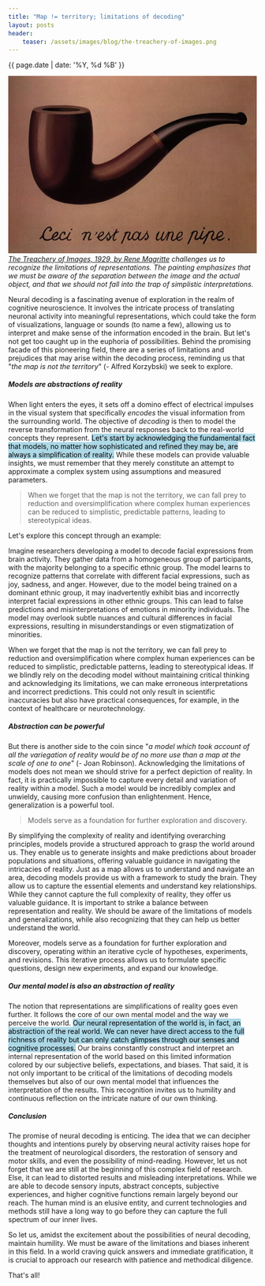 ```yaml
---
title: "Map != territory; limitations of decoding"
layout: posts
header:
    teaser: /assets/images/blog/the-treachery-of-images.png
---
```


{{ page.date | date: '%Y, %d %B' }}

![The treachery of images](/assets/images/blog/the-treachery-of-images.jpeg)
*[The Treachery of Images, 1929, by Rene Magritte](https://www.renemagritte.org/the-treachery-of-images.jsp#) challenges us to recognize the limitations of representations. The painting emphasizes that we must be aware of the separation between the image and the actual object, and that we should not fall into the trap of simplistic interpretations.*

Neural decoding is a fascinating avenue of exploration in the realm of cognitive neuroscience. It involves the intricate process of translating neuronal activity into meaningful representations, which could take the form of visualizations, language or sounds (to name a few), allowing us to interpret and make sense of the information encoded in the brain. But let's not get too caught up in the euphoria of possibilities. Behind the promising facade of this pioneering field, there are a series of limitations and prejudices that may arise within the decoding process, reminding us that "_the map is not the territory_" (- Alfred Korzybski) we seek to explore.


##### Models are abstractions of reality

When light enters the eyes, it sets off a domino effect of electrical impulses in the visual system that specifically _encodes_ the visual information from the surrounding world. The objective of _decoding_ is then to model the reverse transformation from the neural responses back to the real-world concepts they represent. <mark style="background-color: lightblue">Let's start by acknowledging the fundamental fact that models, no matter how sophisticated and refined they may be, are always a simplification of reality.</mark> While these models can provide valuable insights, we must remember that they merely constitute an attempt to approximate a complex system using assumptions and measured parameters. 

> When we forget that the map is not the territory, we can fall prey to reduction and oversimplification where complex human experiences can be reduced to simplistic, predictable patterns, leading to stereotypical ideas.

Let's explore this concept through an example: 

Imagine researchers developing a model to decode facial expressions from brain activity. They gather data from a homogeneous group of participants, with the majority belonging to a specific ethnic group. The model learns to recognize patterns that correlate with different facial expressions, such as joy, sadness, and anger. However, due to the model being trained on a dominant ethnic group, it may inadvertently exhibit bias and incorrectly interpret facial expressions in other ethnic groups. This can lead to false predictions and misinterpretations of emotions in minority individuals. The model may overlook subtle nuances and cultural differences in facial expressions, resulting in misunderstandings or even stigmatization of minorities.

When we forget that the map is not the territory, we can fall prey to reduction and oversimplification where complex human experiences can be reduced to simplistic, predictable patterns, leading to stereotypical ideas. If we blindly rely on the decoding model without maintaining critical thinking and acknowledging its limitations, we can make erroneous interpretations and incorrect predictions. This could not only result in scientific inaccuracies but also have practical consequences, for example, in the context of healthcare or neurotechnology.


##### Abstraction can be powerful

But there is another side to the coin since "_a model which took account of all the variegation of reality would be of no more use than a map at the scale of one to one_" (- Joan Robinson). Acknowledging the limitations of models does not mean we should strive for a perfect depiction of reality. In fact, it is practically impossible to capture every detail and variation of reality within a model. Such a model would be incredibly complex and unwieldy, causing more confusion than enlightenment. Hence, generalization is a powerful tool. 

> Models serve as a foundation for further exploration and discovery.

By simplifying the complexity of reality and identifying overarching principles, models provide a structured approach to grasp the world around us. They enable us to generate insights and make predictions about broader populations and situations, offering valuable guidance in navigating the intricacies of reality. Just as a map allows us to understand and navigate an area, decoding models provide us with a framework to study the brain. They allow us to capture the essential elements and understand key relationships. While they cannot capture the full complexity of reality, they offer us valuable guidance. It is important to strike a balance between representation and reality. We should be aware of the limitations of models and generalizations, while also recognizing that they can help us better understand the world. 

Moreover, models serve as a foundation for further exploration and discovery, operating within an iterative cycle of hypotheses, experiments, and revisions. This iterative process allows us to formulate specific questions, design new experiments, and expand our knowledge.


##### Our mental model is also an abstraction of reality

The notion that representations are simplifications of reality goes even further. It follows the core of our own mental model and the way we perceive the world. <mark style="background-color: lightblue">Our neural representation of the world is, in fact, an abstraction of the real world. We can never have direct access to the full richness of reality but can only catch glimpses through our senses and cognitive processes.</mark> Our brains constantly construct and interpret an internal representation of the world based on this limited information colored by our subjective beliefs, expectations, and biases. That said, it is not only important to be critical of the limitations of decoding models themselves but also of our own mental model that influences the interpretation of the results. This recognition invites us to humility and continuous reflection on the intricate nature of our own thinking.

##### Conclusion

The promise of neural decoding is enticing. The idea that we can decipher thoughts and intentions purely by observing neural activity raises hope for the treatment of neurological disorders, the restoration of sensory and motor skills, and even the possibility of mind-reading. However, let us not forget that we are still at the beginning of this complex field of research. Else, it can lead to distorted results and misleading interpretations. While we are able to decode sensory inputs, abstract concepts, subjective experiences, and higher cognitive functions remain largely beyond our reach. The human mind is an elusive entity, and current technologies and methods still have a long way to go before they can capture the full spectrum of our inner lives. 

So let us, amidst the excitement about the possibilities of neural decoding, maintain humility. We must be aware of the limitations and biases inherent in this field. In a world craving quick answers and immediate gratification, it is crucial to approach our research with patience and methodical diligence.

That's all!